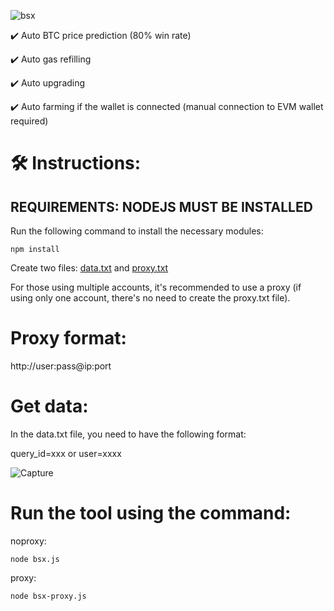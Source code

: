 ![bsx](https://github.com/user-attachments/assets/a5b97d71-98ee-462e-8cdf-b79474fce1d0)


✔️ Auto BTC price prediction (80% win rate)

✔️ Auto gas refilling

✔️ Auto upgrading

✔️ Auto farming if the wallet is connected (manual connection to EVM wallet required)

# 🛠️ Instructions:

## REQUIREMENTS: NODEJS MUST BE INSTALLED

Run the following command to install the necessary modules:

`npm install`

Create two files: [data.txt](data.txt) and [proxy.txt](proxy.txt)

For those using multiple accounts, it's recommended to use a proxy (if using only one account, there's no need to create the proxy.txt file).

# Proxy format:

http://user:pass@ip:port

# Get data:

In the data.txt file, you need to have the following format:

query_id=xxx or user=xxxx

![Capture](https://github.com/user-attachments/assets/6db0b3ed-86fe-4cf7-b9c3-9dde4c0f2efb)


# Run the tool using the command:

noproxy:

`node bsx.js`

proxy:

`node bsx-proxy.js`
